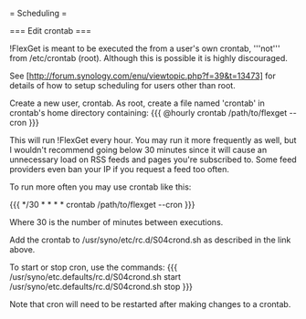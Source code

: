 = Scheduling =

=== Edit crontab ===

!FlexGet is meant to be executed the from a user's own crontab, '''not''' from /etc/crontab (root). Although this is possible it is highly discouraged. 

See [http://forum.synology.com/enu/viewtopic.php?f=39&t=13473] for details of how to setup scheduling for users other than root.

Create a new user, crontab. As root, create a file named 'crontab' in crontab's home directory containing:
{{{
@hourly crontab /path/to/flexget --cron
}}}

This will run !FlexGet every hour. You may run it more frequently as well, but I wouldn't recommend going below 30 minutes since it will cause an unnecessary load on RSS feeds and pages you're subscribed to. Some feed providers even ban your IP if you request a feed too often.

To run more often you may use crontab like this:

{{{
*/30 * * * * crontab /path/to/flexget --cron
}}}

Where 30 is the number of minutes between executions.

Add the crontab to /usr/syno/etc/rc.d/S04crond.sh as described in the link above.

To start or stop cron, use the commands:
{{{
/usr/syno/etc.defaults/rc.d/S04crond.sh start
/usr/syno/etc.defaults/rc.d/S04crond.sh stop 
}}}

Note that cron will need to be restarted after making changes to a crontab.
